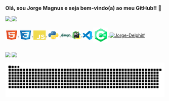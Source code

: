 ### Olá, sou Jorge Magnus e seja bem-vindo(a) ao meu GitHub!! 👋

<!--Referente ao dois quadros de status do gitHub--> 
 <div>
  <a href="https://github.com/jorgemagnus">
  <img height="150em" src="https://github-readme-stats.vercel.app/api?username=jorgemagnus&show_icons=true&theme=dracula&include_all_commits=true&count_private=true"/>
  <img height="150em" src="https://github-readme-stats.vercel.app/api/top-langs/?username=jorgemagnus&layout=compact&langs_count=7&theme=dracula"/>
</div>  
  
<!--imagens do que estou estudando-->   
<div style="display: inline_block"><br>  
  <img align="center" alt="Rafa-HTML" height="30" width="40" src="https://raw.githubusercontent.com/devicons/devicon/master/icons/html5/html5-original.svg">
  <img align="center" alt="Rafa-CSS" height="30" width="40" src="https://raw.githubusercontent.com/devicons/devicon/master/icons/css3/css3-original.svg">
  <img align="center" alt="Rafa-Js" height="30" width="40" src="https://raw.githubusercontent.com/devicons/devicon/master/icons/javascript/javascript-plain.svg">
  <img align="center" alt="Rafa-Python" height="30" width="40" src="https://raw.githubusercontent.com/devicons/devicon/master/icons/python/python-original.svg">
  <img align="center" alt="Jorge-Django" src="https://github.com/jorgemagnus/icones/blob/main/png/icon_django.png">
  <img align="center" alt="Jorge-Pycharm" src="https://github.com/jorgemagnus/icones/blob/main/png/icon_pycharm.png">
  <img align="center" alt="Jorge-vsCode" src="https://github.com/jorgemagnus/icones/blob/main/png/icon_vscode.png">
  <img align="center" alt="Jorge-C#" src="https://github.com/jorgemagnus/icones/blob/main/png/csharp.png">
  <img align="center" alt="Jorge-Delphi#" height="30" width="40" src="https://cdn-icons-png.flaticon.com/512/5968/5968252.png">
</div>

 ##
<!--Midias sociais-->  
<div> 
  <a href="https://instagram.com/jorgeartec" target="_blank"><img src="https://img.shields.io/badge/-Instagram-%23E4405F?style=for-the-badge&logo=instagram&logoColor=white" target="_blank"></a>   
  <a href="https://www.linkedin.com/in/jorge-magnus-antunino-0a458522" target="_blank"><img src="https://img.shields.io/badge/-LinkedIn-%230077B5?style=for-the-badge&logo=linkedin&logoColor=white" target="_blank"></a>
  
 ![Snake animation](https://github.com/jorgemagnus/jorgemagnus/blob/output/github-contribution-grid-snake.svg)
  
</div>

